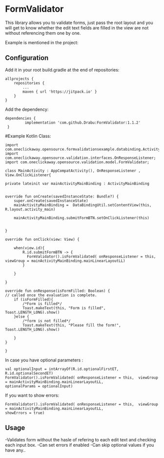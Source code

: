 FormValidator
========

This library  allows you to validate forms, just pass the root layout and you will get to know whether the edit text fields are filled in the view are not without referencing them one by one.

Example is mentioned in the project:


Configuration
-------------

Add it in your root build.gradle at the end of repositories:

    allprojects {
		repositories {
			...
			maven { url 'https://jitpack.io' }
		}
	}


Add the dependency: 

    dependencies {
	         implementation 'com.github.Drabu:FormValidator:1.1.2'
	 }
   


#Example Kotlin Class: 

    import com.oneclickaway.opensource.formvalidationsexample.databinding.ActivityMainBinding;
    import com.oneclickaway.opensource.validation.interfaces.OnResponseListener;
    import com.oneclickaway.opensource.validation.model.FormValidator;
    
    class MainActivity : AppCompatActivity(), OnResponseListener , View.OnClickListener{

    private lateinit var mainActivityMainBinding : ActivityMainBinding


    override fun onCreate(savedInstanceState: Bundle?) {
        super.onCreate(savedInstanceState)
        mainActivityMainBinding =  DataBindingUtil.setContentView(this, R.layout.activity_main)

        mainActivityMainBinding.submitFormBTN.setOnClickListener(this)


    }

    override fun onClick(view: View) {

        when(view.id){
            R.id.submitFormBTN -> {	
              FormValidator().isFormValidated( onResponseListener = this,  viewGroup = mainActivityMainBinding.mainLinearLayoutLL)
            }

        }

    }
    
    override fun onResponse(isFormFilled: Boolean) {
	// called once the evaluation is complete.	
        if (isFormFilled){
            /*Form is filled*/
            Toast.makeText(this, "Form is filled", Toast.LENGTH_LONG).show()
        }else {
            /*form is not filled*/
            Toast.makeText(this, "Please fill the form!", Toast.LENGTH_LONG).show()

        }
    }
    
    }
   



In case you have optional parameters : 
        
 	val optionalInput = intArrayOf(R.id.optionalFirstET, R.id.optionalSecondET)
	FormValidator().isFormValidated( onResponseListener = this,  viewGroup = mainActivityMainBinding.mainLinearLayoutLL,
	optionalParams = optionalInput)
	

If you want to show errors: 
        
	FormValidator().isFormValidated( onResponseListener = this,  viewGroup = mainActivityMainBinding.mainLinearLayoutLL, 
	showErrors = true)
	

Usage
-----
-Validates form without the hasle of refering to each edit text and checking each input box.
-Can set errors if enabled
-Can skip optional values if you have any.. 

